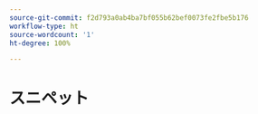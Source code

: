```yaml
---
source-git-commit: f2d793a0ab4ba7bf055b62bef0073fe2fbe5b176
workflow-type: ht
source-wordcount: '1'
ht-degree: 100%

---
```

# スニペット
